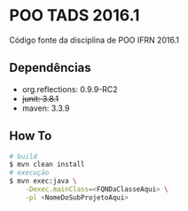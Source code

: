 
POO TADS 2016.1
===============

Código fonte da disciplina de POO IFRN 2016.1

Dependências
------------

* org.reflections: 0.9.9-RC2
* ~~junit: 3.8.1~~
* maven: 3.3.9

How To
------

```bash
# build
$ mvn clean install
# execução
$ mvn exec:java \
    -Dexec.mainClass=<FQNDaClasseAqui> \
    -pl <NomeDoSubProjetoAqui>
```

